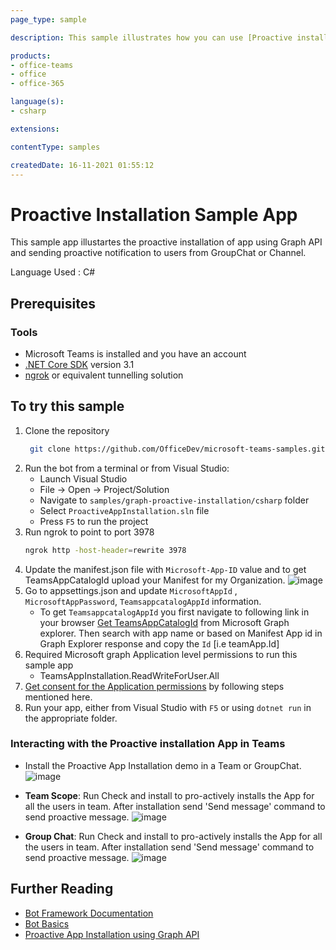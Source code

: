 ```yaml
---
page_type: sample

description: This sample illustrates how you can use [Proactive installation of app for user and send proactive notification](https://docs.microsoft.com/en-us/microsoftteams/platform/graph-api/proactive-bots-and-messages/graph-proactive-bots-and-messages?tabs=csharp) by calling Microsoft Graph APIs. .

products:
- office-teams
- office
- office-365

language(s):
- csharp

extensions:

contentType: samples

createdDate: 16-11-2021 01:55:12
---
```


# Proactive Installation Sample App

This sample app illustartes the proactive installation of app using Graph API and sending proactive notification to users from GroupChat or Channel.

Language Used : C#

## Prerequisites
### Tools

- Microsoft Teams is installed and you have an account
- [.NET Core SDK](https://dotnet.microsoft.com/download) version 3.1
- [ngrok](https://ngrok.com/) or equivalent tunnelling solution

## To try this sample

1. Clone the repository
   ```bash
    git clone https://github.com/OfficeDev/microsoft-teams-samples.git
    ```
2. Run the bot from a terminal or from Visual Studio:
    - Launch Visual Studio
    - File -> Open -> Project/Solution  
    - Navigate to `samples/graph-proactive-installation/csharp` folder
    - Select `ProactiveAppInstallation.sln` file
    - Press `F5` to run the project
3. Run ngrok to point to port 3978
   ```bash
   ngrok http -host-header=rewrite 3978
    ```
4. Update the manifest.json file with `Microsoft-App-ID` value and to get TeamsAppCatalogId upload your     Manifest  for my Organization.
![image](https://user-images.githubusercontent.com/85157377/122389115-38c9ff80-cf8e-11eb-8cda-0a836cb26b34.png)
5. Go to appsettings.json and update `MicrosoftAppId` ,  `MicrosoftAppPassword`, `TeamsappcatalogAppId` information. 
   - To get `TeamsappcatalogAppId` you first navigate to following link in your browser [Get TeamsAppCatalogId](https://developer.microsoft.com/en-us/graph/graph-explorer?request=appCatalogs%2FteamsApps%3F%24filter%3DdistributionMethod%20eq%20'organization'&method=GET&version=v1.0&GraphUrl=https://graph.microsoft.com) from Microsoft Graph explorer. Then search with app name or based on Manifest App id  in Graph Explorer response and copy the `Id` [i.e teamApp.Id]
6. Required Microsoft graph Application level permissions to run this sample app
     - TeamsAppInstallation.ReadWriteForUser.All
7. [Get consent for the Application permissions](https://docs.microsoft.com/en-us/graph/auth-v2-service?context=graph%2Fapi%2F1.0&view=graph-rest-1.0#3-get-administrator-consent) by following steps mentioned here.
8. Run your app, either from Visual Studio with ```F5``` or using ```dotnet run``` in the appropriate folder.



### Interacting with the Proactive installation App in Teams
- Install the Proactive App Installation demo in a Team or GroupChat.
     ![image](https://user-images.githubusercontent.com/31851992/122173819-cd096900-ce9f-11eb-93a1-8028e6b1a46e.png)

- **Team Scope**: Run Check and install to pro-actively installs the App for all the users in team. After installation send 'Send message' command to send proactive message.
     ![image](https://user-images.githubusercontent.com/31851992/122173110-0ee5df80-ce9f-11eb-8037-4257afa95406.png)
- **Group Chat**:  Run Check and install to pro-actively installs the App for all the users in team. After installation send 'Send message' command to send proactive message.
    ![image](https://user-images.githubusercontent.com/31851992/122173594-83208300-ce9f-11eb-9100-7e9373d2a531.png)


## Further Reading

- [Bot Framework Documentation](https://docs.botframework.com)
- [Bot Basics](https://docs.microsoft.com/azure/bot-service/bot-builder-basics?view=azure-bot-service-4.0)
- [Proactive App Installation using Graph API](https://docs.microsoft.com/en-us/microsoftteams/platform/graph-api/proactive-bots-and-messages/graph-proactive-bots-and-messages?tabs=Csharp)
